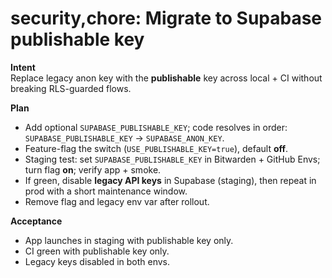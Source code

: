 <!--
title: security,chore: Migrate to Supabase publishable key (replace legacy anon)
labels: ["security","chore","CI-phase:phase-2"]
uid: sec-migrate-publishable-key
parent_uid: ci-phase1-epic
type: Chore
status: Todo
priority: P2
area: ci
project: "main"
-->

# security,chore: Migrate to Supabase publishable key

**Intent**  
Replace legacy anon key with the **publishable** key across local + CI without breaking RLS-guarded flows.

**Plan**

- Add optional `SUPABASE_PUBLISHABLE_KEY`; code resolves in order: `SUPABASE_PUBLISHABLE_KEY` → `SUPABASE_ANON_KEY`.
- Feature-flag the switch (`USE_PUBLISHABLE_KEY=true`), default **off**.
- Staging test: set `SUPABASE_PUBLISHABLE_KEY` in Bitwarden + GitHub Envs; turn flag **on**; verify app + smoke.
- If green, disable **legacy API keys** in Supabase (staging), then repeat in prod with a short maintenance window.
- Remove flag and legacy env var after rollout.

**Acceptance**

- App launches in staging with publishable key only.
- CI green with publishable key only.
- Legacy keys disabled in both envs.
